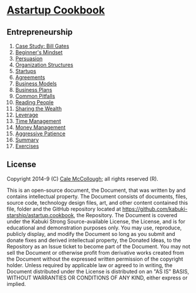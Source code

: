 # [Astartup Cookbook](../readme.md)

## Entrepreneurship

1. [Case Study: Bill Gates](./case_study.md)
1. [Beginner's Mindset](./beginners_mindset.md)
1. [Persuasion](./persuasion.md)
1. [Organization Structures](./organization_structures.md)
1. [Startups](./startups.md)
1. [Agreements](./agreements.md)
1. [Business Models](./business_models.md)
1. [Business Plans](./business_plans.md)
1. [Common Pitfalls](./common_pitfalls.md)
1. [Reading People](./reading_people.md)
1. [Sharing the Wealth](./sharing_the_wealth.md)
1. [Leverage](./leverage.md)
1. [Time Management](./time_management.md)
1. [Money Management](./money_management.md)
1. [Aggressive Patience](./aggressive_patience.md)
1. [Summary](./summary.md)
1. [Exercises](./exercises.md)

## License

Copyright 2014-9 (C) [Cale McCollough](https://calemccollough.github.io); all rights reserved (R).

This is an open-source document, the Document, that was written by and contains intellectual property. The Document consists of documents, files, source code, technology design files, art, and other content contained this file, folder and the GitHub repository located at <https://github.com/kabuki-starship/astartup.cookbook>, the Repository. The Document is covered under the Kabuki Strong Source-available License, the License, and is for educational and demonstration purposes only. You may use, reproduce, publicly display, and modify the Document so long as you submit and donate fixes and derived intellectual property, the Donated Ideas, to the Repository as an Issue ticket to become part of the Document. You may not sell the Document or otherwise profit from derivative works created from the Document without the expressed written permission of the copyright holder. Unless required by applicable law or agreed to in writing, the Document distributed under the License is distributed on an "AS IS" BASIS, WITHOUT WARRANTIES OR CONDITIONS OF ANY KIND, either express or implied.
